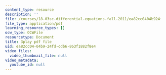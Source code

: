 ```yaml
---
content_type: resource
description: ''
file: /courses/18-03sc-differential-equations-fall-2011/ea82cc0404b924fdcdb6863f1882f8e4_hEtWqTPPXuc.pdf
file_type: application/pdf
learning_resource_types: []
ocw_type: OCWFile
resourcetype: Document
title: 3play pdf file
uid: ea82cc04-04b9-24fd-cdb6-863f1882f8e4
video_files:
  video_thumbnail_file: null
video_metadata:
  youtube_id: null
---
```

